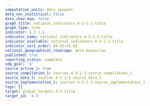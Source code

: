 ```yaml
---
computation_units: data.процент
data_non_statistical: false
data_show_map: false
graph_title: national_indicators.4-3-1-1-title
graph_type: line
indicator: 4.3.1.1
indicator_name: national_indicators.4-3-1-1-title
indicator_available: national_indicators.4-3-1-1-title
indicator_sort_order: 04-03-01-01
national_geographical_coverage: meta.Казахстан
published: true
reporting_status: complete
sdg_goal: '4'
source_active_1: true
source_compilation_1: sources.4-3-1-1-source_compilation_1
source_data_1: sources.4-3-1-1-source_data_1
source_implementation_1: sources.4-3-1-1-source_implementation_1
tags: []
target: global_targets.4-3-title
target_id: '4.3'
---
```

